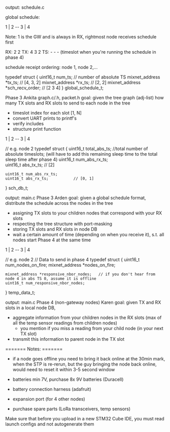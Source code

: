 output: schedule.c

global schedule:

1
| 
2 -- 3
|
4

Note: 1 is the GW and is always in RX,
       rightmost node receives schedule first

RX: 2 2
TX: 4 3 2
TS: - - -  (timeslot when you're running the schedule in phase 4)

schedule receipt ordering: node 1, node 2,...

typedef struct {
    uint16_t num_ts; // number of absolute TS 
    mixnet_address *tx_ts; // [4, 3, 2] 
    mixnet_address *rx_ts; // [2, 2]
    mixnet_address *sch_recv_order; // [2 3 4]
} global_schedule_t;


Phase 3
Ankita
graph.c/.h, packet.h
goal: given the tree graph (adj-list) how many TX slots and RX slots to send to each node in the tree 
 - timeslot index for each slot [1, N]
 - convert UART prints to printf's
 - verify includes
 - structure print function

1
| 
2 -- 3
|
4

// e.g. node 2
typedef struct {
    uint16_t total_abs_ts;        //total number of absolute timeslots; (will have to add this remaining sleep time to the total sleep time after phase 4)
    uint16_t num_abs_rx_ts;       
    uint16_t abs_tx_ts;           // [2]

    uint16_t num_abs_rx_ts;
    uint16_t abs_rx_ts;           // [0, 1]
} sch_db_t;


output: main.c 
Phase 3
Arden 
goal: given a global schedule format, distribute the schedule across the nodes in the tree
 - assigning TX slots to your children nodes that correspond with your RX slots
 - respecting the tree structure with port-masking
 - storing TX slots and RX slots in node DB 
 - wait a certain amount of time (depending on when you receive it), s.t. all nodes start Phase 4 at the same time


1
| 
2 -- 3
|
4

// e.g. node 2
// Data to send in phase 4 
typedef struct {
    uint16_t num_nodes_on_fire;
    mixnet_address *nodes_on_fire;

    mixnet_address *responsive_nbor_nodes;   // if you don't hear from node 4 in abs TS 0, assume it is offline
    uint16_t num_responsive_nbor_nodes;
} temp_data_t;

output: main.c
Phase 4 (non-gateway nodes)
Karen
goal: given TX and RX slots in a local node DB, 
- aggregate information from your children nodes in the RX slots (max of all the temp sensor readings from children nodes)
    - you mention if you miss a reading from your child node (in your next TX slot)
- transmit this information to parent node in the TX slot

======= Notes: =======
- if a node goes offline you need to bring it back online at the 30min mark, when the STP is re-rerun, 
but the guy bringing the node back online, would need to reset it within 3-5 second window

- batteries min 7V, purchase 8x 9V batteries (Duracell)
- battery connection harness (adafruit)

- expansion port (for 4 other nodes) 

- purchase spare parts (LoRa transceivers, temp sensors)

Make sure that before you upload in a new STM32 Cube IDE, you must read launch configs and not autogenerate them
